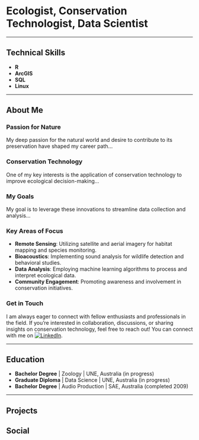 
# Ecologist, Conservation Technologist, Data Scientist

---

## Technical Skills
- **R**
- **ArcGIS**
- **SQL**
- **Linux**

---

## About Me

### Passion for Nature
My deep passion for the natural world and desire to contribute to its preservation have shaped my career path...

### Conservation Technology
One of my key interests is the application of conservation technology to improve ecological decision-making...

### My Goals
My goal is to leverage these innovations to streamline data collection and analysis...

### Key Areas of Focus
- **Remote Sensing**: Utilizing satellite and aerial imagery for habitat mapping and species monitoring.
- **Bioacoustics**: Implementing sound analysis for wildlife detection and behavioral studies.
- **Data Analysis**: Employing machine learning algorithms to process and interpret ecological data.
- **Community Engagement**: Promoting awareness and involvement in conservation initiatives.

### Get in Touch
I am always eager to connect with fellow enthusiasts and professionals in the field. If you’re interested in collaboration, discussions, or sharing insights on conservation technology, feel free to reach out! You can connect with me on [![LinkedIn](https://upload.wikimedia.org/wikipedia/commons/0/01/LinkedIn_Logo.png)](https://www.linkedin.com/in/tom-armstrong-8788452b/).


---

## Education
- **Bachelor Degree** | Zoology | UNE, Australia (in progress)
- **Graduate Diploma** | Data Science | UNE, Australia (in progress)
- **Bachelor Degree** | Audio Production | SAE, Australia (completed 2009)

---

## Projects
<!-- Add details about your projects here -->

## Social
<!-- Include links to your social media or professional profiles here -->
